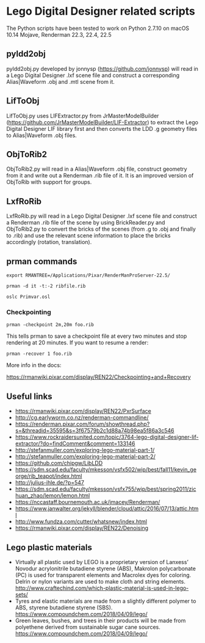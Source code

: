 # Lego Digital Designer related scripts
The Python scripts have been tested to work on Python 2.7.10 on macOS 10.14 Mojave, Renderman 22.3, 22.4, 22.5

## pyldd2obj
pyldd2obj.py developed by jonnysp (https://github.com/jonnysp) will read in a Lego Digital Designer .lxf scene file and construct a corresponding Alias|Waveform .obj and .mtl scene from it.

## LifToObj 
LifToObj.py uses LIFExtractor.py from JrMasterModelBuilder (https://github.com/JrMasterModelBuilder/LIF-Extractor) to extract the Lego Digital Designer LIF library first and then converts the LDD .g geometry files to Alias|Waveform .obj files.

## ObjToRib2
ObjToRib2.py will read in a Alias|Waveform .obj file, construct geometry from it and write out a Renderman .rib file of it.
It is an improved version of ObjToRib with support for groups.

## LxfRoRib
LxfRoRib.py will read in a Lego Digital Designer .lxf scene file and construct a Renderman .rib file of the scene by using BrickReader.py and ObjToRib2.py to convert the bricks of the scenes (from .g to .obj and finally to .rib) and use the relevant scene information to place the bricks accordingly (rotation, translation).

## prman commands
```terminal
export RMANTREE=/Applications/Pixar/RenderManProServer-22.5/

prman -d it -t:-2 ribfile.rib

oslc Primvar.osl
```

### Checkpointing

```terminal
prman -checkpoint 2m,20m foo.rib
```

This tells prman to save a checkpoint file at every two minutes and stop rendering at 20 minutes. If you want to resume a render:

```terminal
prman -recover 1 foo.rib
```

More info in the docs:

https://rmanwiki.pixar.com/display/REN22/Checkpointing+and+Recovery


## Useful links

* https://rmanwiki.pixar.com/display/REN22/PxrSurface
* http://cg.earlyworm.co.nz/renderman-commandline/
* https://renderman.pixar.com/forum/showthread.php?s=&threadid=35595&s=3f67579b2c1d88a74b98ea5f86a3c546
* https://www.rockraidersunited.com/topic/3764-lego-digital-designer-lif-extractor/?do=findComment&comment=133146
* http://stefanmuller.com/exploring-lego-material-part-1/
* http://stefanmuller.com/exploring-lego-material-part-2/
* https://github.com/chipgw/LibLDD
* https://sdm.scad.edu/faculty/mkesson/vsfx502/wip/best/fall11/kevin_george/rib_teapot/index.html
* http://julius-ihle.de/?p=547
* https://sdm.scad.edu/faculty/mkesson/vsfx755/wip/best/spring2011/zichuan_zhao/lemon/lemon.html
* https://nccastaff.bournemouth.ac.uk/jmacey/Renderman/
* https://www.janwalter.org/jekyll/blender/cloud/attic/2016/07/13/attic.html
* http://www.fundza.com/cutter/whatsnew/index.html
* https://rmanwiki.pixar.com/display/REN22/Denoising

## Lego plastic materials

* Virtually all plastic used by LEGO is a proprietary version of Lanxess’ Novodur acrylonitrile butadiene styrene (ABS), Makrolon polycarbonate (PC) is used for transparent elements and Macrolex dyes for coloring.   Delrin or nylon variants are used to make cloth and string elements. http://www.craftechind.com/which-plastic-material-is-used-in-lego-sets/
* Tyres and elastic materials are made from a slightly different polymer to ABS, styrene butadiene styrene (SBS). https://www.compoundchem.com/2018/04/09/lego/
* Green leaves, bushes, and trees in their products will be made from polyethene derived from sustainable sugar cane sources. https://www.compoundchem.com/2018/04/09/lego/
